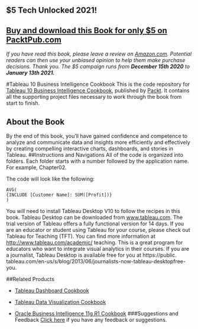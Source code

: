 ## $5 Tech Unlocked 2021!
[Buy and download this Book for only $5 on PacktPub.com](https://www.packtpub.com/product/tableau-10-business-intelligence-cookbook/9781786465634)
-----
*If you have read this book, please leave a review on [Amazon.com](https://www.amazon.com/gp/product/1786465639).     Potential readers can then use your unbiased opinion to help them make purchase decisions. Thank you. The $5 campaign         runs from __December 15th 2020__ to __January 13th 2021.__*

#Tableau 10 Business Intelligence Cookbook
This is the code repository for [Tableau 10 Business Intelligence Cookbook](https://www.packtpub.com/big-data-and-business-intelligence/tableau-10-business-intelligence-cookbook?utm_source=github&utm_medium=repository&utm_campaign=9781786465634), published by [Packt](www.packtpub.com). It contains all the supporting project files necessary to work through the book from start to finish.
## About the Book
By the end of this book, you’ll have gained confidence and competence to analyze and communicate data and insights more efficiently and effectively by creating compelling interactive charts, dashboards, and stories in Tableau.
##Instructions and Navigations
All of the code is organized into folders. Each folder starts with a number followed by the application name. For example, Chapter02.



The code will look like the following:
```
AVG(
{INCLUDE [Customer Name]: SUM([Profit])}
)
```

You will need to install Tableau Desktop V10 to follow the recipes in this book. Tableau
Desktop can be downloaded from www.tableau.com. The trial version of Tableau offers a
fully functional version for 14 days.
If you are an educator or student using Tableau for your course, please check out Tableau for
Teaching (TFT). You can find more information at http://www.tableau.com/academic/
teaching. This is a great program for educators who want to integrate visual analytics in
their courses.
If you are a journalist, Tableau Desktop is available free for you at https://public.
tableau.com/en-us/s/blog/2013/06/journalists-now-tableau-desktopfree-
you.

##Related Products
* [Tableau Dashboard Cookbook](https://www.packtpub.com/big-data-and-business-inteliigence/tableau-dashboard-cookbook?utm_source=github&utm_medium=repository&utm_campaign=9781782177906)

* [Tableau Data Visualization Cookbook](https://www.packtpub.com/big-data-and-business-intelligence/tableau-data-visualization-cookbook?utm_source=github&utm_medium=repository&utm_campaign=9781849689786)

* [Oracle Business Intelligence 11g R1 Cookbook](https://www.packtpub.com/big-data-and-business-intelligence/oracle-business-intelligence-11g-r1-cookbook?utm_source=github&utm_medium=repository&utm_campaign=9781849686006)
###Suggestions and Feedback
[Click here](https://docs.google.com/forms/d/e/1FAIpQLSe5qwunkGf6PUvzPirPDtuy1Du5Rlzew23UBp2S-P3wB-GcwQ/viewform) if you have any feedback or suggestions.
